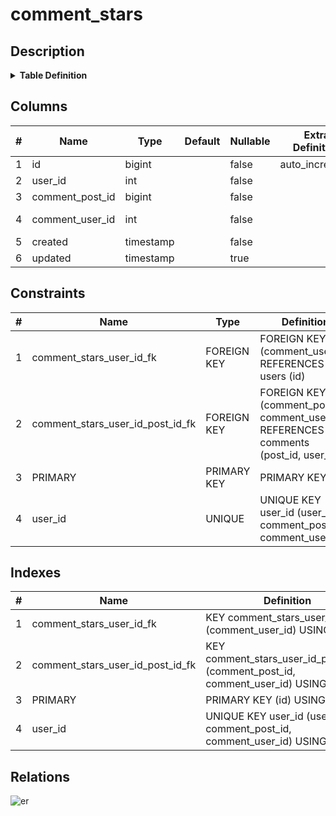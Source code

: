 # comment_stars

## Description

<details>
<summary><strong>Table Definition</strong></summary>

```sql
CREATE TABLE `comment_stars` (
  `id` bigint NOT NULL AUTO_INCREMENT,
  `user_id` int NOT NULL,
  `comment_post_id` bigint NOT NULL,
  `comment_user_id` int NOT NULL,
  `created` timestamp NOT NULL,
  `updated` timestamp NULL DEFAULT NULL,
  PRIMARY KEY (`id`),
  UNIQUE KEY `user_id` (`user_id`,`comment_post_id`,`comment_user_id`),
  KEY `comment_stars_user_id_post_id_fk` (`comment_post_id`,`comment_user_id`),
  KEY `comment_stars_user_id_fk` (`comment_user_id`),
  CONSTRAINT `comment_stars_user_id_fk` FOREIGN KEY (`comment_user_id`) REFERENCES `users` (`id`),
  CONSTRAINT `comment_stars_user_id_post_id_fk` FOREIGN KEY (`comment_post_id`, `comment_user_id`) REFERENCES `comments` (`post_id`, `user_id`)
) ENGINE=InnoDB DEFAULT CHARSET=utf8mb4 COLLATE=utf8mb4_0900_ai_ci
```

</details>

## Columns

| # | Name | Type | Default | Nullable | Extra Definition | Children | Parents | Comment |
| - | ---- | ---- | ------- | -------- | ---------------- | -------- | ------- | ------- |
| 1 | id | bigint |  | false | auto_increment |  |  |  |
| 2 | user_id | int |  | false |  |  |  |  |
| 3 | comment_post_id | bigint |  | false |  |  | [comments](comments.md) |  |
| 4 | comment_user_id | int |  | false |  |  | [users](users.md) [comments](comments.md) |  |
| 5 | created | timestamp |  | false |  |  |  |  |
| 6 | updated | timestamp |  | true |  |  |  |  |

## Constraints

| # | Name | Type | Definition |
| - | ---- | ---- | ---------- |
| 1 | comment_stars_user_id_fk | FOREIGN KEY | FOREIGN KEY (comment_user_id) REFERENCES users (id) |
| 2 | comment_stars_user_id_post_id_fk | FOREIGN KEY | FOREIGN KEY (comment_post_id, comment_user_id) REFERENCES comments (post_id, user_id) |
| 3 | PRIMARY | PRIMARY KEY | PRIMARY KEY (id) |
| 4 | user_id | UNIQUE | UNIQUE KEY user_id (user_id, comment_post_id, comment_user_id) |

## Indexes

| # | Name | Definition |
| - | ---- | ---------- |
| 1 | comment_stars_user_id_fk | KEY comment_stars_user_id_fk (comment_user_id) USING BTREE |
| 2 | comment_stars_user_id_post_id_fk | KEY comment_stars_user_id_post_id_fk (comment_post_id, comment_user_id) USING BTREE |
| 3 | PRIMARY | PRIMARY KEY (id) USING BTREE |
| 4 | user_id | UNIQUE KEY user_id (user_id, comment_post_id, comment_user_id) USING BTREE |

## Relations

![er](comment_stars.svg)
